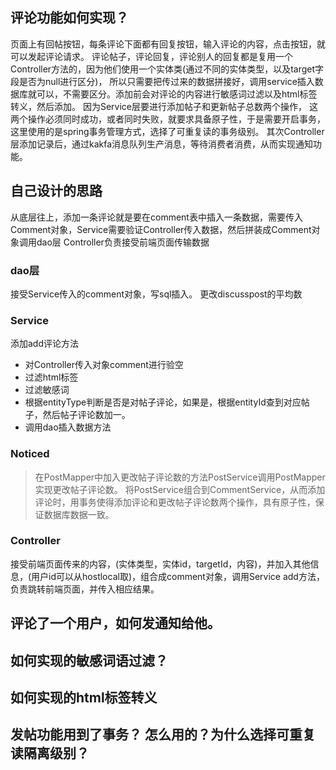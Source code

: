 ## 评论功能如何实现？
页面上有回帖按钮，每条评论下面都有回复按钮，输入评论的内容，点击按钮，就可以发起评论请求。
评论帖子，评论回复，评论别人的回复都是复用一个Controller方法的，因为他们使用一个实体类(通过不同的实体类型，以及target字段是否为null进行区分)，
所以只需要把传过来的数据拼接好，调用service插入数据库就可以，不需要区分。添加前会对评论的内容进行敏感词过滤以及html标签转义，然后添加。
因为Service层要进行添加帖子和更新帖子总数两个操作，
这两个操作必须同时成功，或者同时失败，就要求具备原子性，于是需要开启事务，这里使用的是spring事务管理方式，选择了可重复读的事务级别。
其次Controller层添加记录后，通过kakfa消息队列生产消息，等待消费者消费，从而实现通知功能。


## 自己设计的思路
从底层往上，添加一条评论就是要在comment表中插入一条数据，需要传入Comment对象，Service需要验证Controller传入数据，然后拼装成Comment对象调用dao层
Controller负责接受前端页面传输数据

### dao层
接受Service传入的comment对象，写sql插入。
更改discusspost的平均数

### Service
添加add评论方法
- 对Controller传入对象comment进行验空
- 过滤html标签
- 过滤敏感词
- 根据entityType判断是否是对帖子评论，如果是，根据entityId查到对应帖子，然后帖子评论数加一。
- 调用dao插入数据方法

### Noticed
> 在PostMapper中加入更改帖子评论数的方法PostService调用PostMapper实现更改帖子评论数。
> 将PostService组合到CommentService，从而添加评论时，用事务使得添加评论和更改帖子评论数两个操作，具有原子性，保证数据库数据一致。

### Controller
接受前端页面传来的内容，(实体类型，实体id，targetId，内容)，并加入其他信息，(用户id可以从hostlocal取)，组合成comment对象，调用Service  add方法，
负责跳转前端页面，并传入相应结果。

## 评论了一个用户，如何发通知给他。
## 如何实现的敏感词语过滤？ 
## 如何实现的html标签转义
## 发帖功能用到了事务？ 怎么用的？为什么选择可重复读隔离级别？
